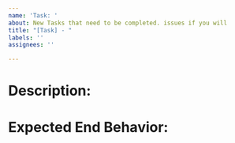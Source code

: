 ```yaml
---
name: 'Task: '
about: New Tasks that need to be completed. issues if you will
title: "[Task] - "
labels: ''
assignees: ''

---
```


# Description:

# Expected End Behavior:
